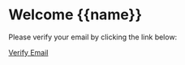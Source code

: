 # Welcome {{name}}

Please verify your email by clicking the link below:

[Verify Email]({{verification_url}})